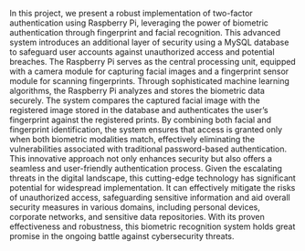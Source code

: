 In this project, we present a robust implementation of two-factor authentication using Raspberry Pi, 
leveraging the power of biometric authentication through fingerprint and facial recognition. 
This advanced system introduces an additional layer of security using a MySQL database to
safeguard user accounts against unauthorized access and potential breaches.
The Raspberry Pi serves as the central processing unit, equipped with a camera module
for capturing facial images and a fingerprint sensor module for scanning fingerprints. Through
sophisticated machine learning algorithms, the Raspberry Pi analyzes and stores the biometric
data securely. The system compares the captured facial image with the registered image stored in
the database and authenticates the user’s fingerprint against the registered prints.
By combining both facial and fingerprint identification, the system ensures that access is
granted only when both biometric modalities match, effectively eliminating the vulnerabilities
associated with traditional password-based authentication. This innovative approach not only enhances 
security but also offers a seamless and user-friendly authentication process.
Given the escalating threats in the digital landscape, this cutting-edge technology has significant 
potential for widespread implementation. It can effectively mitigate the risks of unauthorized
access, safeguarding sensitive information and aid overall security measures in various domains,
including personal devices, corporate networks, and sensitive data repositories. With its proven
effectiveness and robustness, this biometric recognition system holds great promise in the ongoing
battle against cybersecurity threats.
